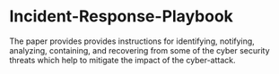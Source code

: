 # Incident-Response-Playbook

The paper provides provides instructions for identifying, notifying, analyzing, containing, and recovering from some of the cyber security threats which help to mitigate the impact of the cyber-attack. 
